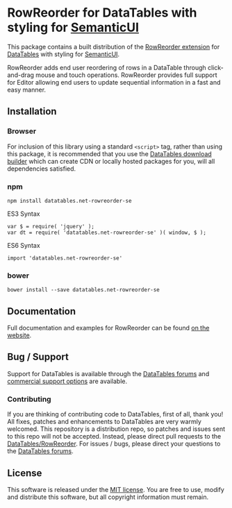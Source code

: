 # RowReorder for DataTables with styling for [SemanticUI](https://semantic-ui.com/)

This package contains a built distribution of the [RowReorder extension](https://datatables.net/extensions/RowReorder) for [DataTables](https://datatables.net/) with styling for [SemanticUI](https://semantic-ui.com/).

RowReorder adds end user reordering of rows in a DataTable through click-and-drag mouse and touch operations. RowReorder provides full support for Editor allowing end users to update sequential information in a fast and easy manner.


## Installation

### Browser

For inclusion of this library using a standard `<script>` tag, rather than using this package, it is recommended that you use the [DataTables download builder](//datatables.net/download) which can create CDN or locally hosted packages for you, will all dependencies satisfied.

### npm

```
npm install datatables.net-rowreorder-se
```

ES3 Syntax
```
var $ = require( 'jquery' );
var dt = require( 'datatables.net-rowreorder-se' )( window, $ );
```

ES6 Syntax
```
import 'datatables.net-rowreorder-se'
```

### bower

```
bower install --save datatables.net-rowreorder-se
```



## Documentation

Full documentation and examples for RowReorder can be found [on the website](https://datatables.net/extensions/rowreorder).


## Bug / Support

Support for DataTables is available through the [DataTables forums](//datatables.net/forums) and [commercial support options](//datatables.net/support) are available.


### Contributing

If you are thinking of contributing code to DataTables, first of all, thank you! All fixes, patches and enhancements to DataTables are very warmly welcomed. This repository is a distribution repo, so patches and issues sent to this repo will not be accepted. Instead, please direct pull requests to the [DataTables/RowReorder](http://github.com/DataTables/RowReorder). For issues / bugs, please direct your questions to the [DataTables forums](//datatables.net/forums).


## License

This software is released under the [MIT license](//datatables.net/license). You are free to use, modify and distribute this software, but all copyright information must remain.

